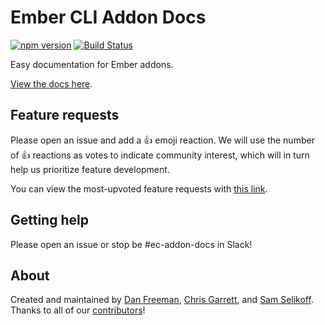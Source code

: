 # Ember CLI Addon Docs

[![npm version](https://img.shields.io/npm/v/ember-cli-addon-docs.svg?style=flat-square)](http://badge.fury.io/js/ember-cli-addon-docs)
[![Build Status](https://img.shields.io/travis/ember-learn/ember-cli-addon-docs.svg?style=flat-square)](https://travis-ci.org/ember-learn/ember-cli-addon-docs)

Easy documentation for Ember addons.

[View the docs here](https://ember-learn.github.io/ember-cli-addon-docs/).

## Feature requests

Please open an issue and add a :+1: emoji reaction. We will use the number of :+1: reactions as votes to indicate community interest, which will in turn help us prioritize feature development.

You can view the most-upvoted feature requests with [this link](https://github.com/ember-learn/ember-cli-addon-docs/issues?utf8=✓&q=is%3Aissue+is%3Aopen+label%3A%22Feature+%2F+Enhancement+%28votes+needed%29%22+sort%3Areactions-%2B1-desc).

## Getting help

Please open an issue or stop be #ec-addon-docs in Slack!

## About

Created and maintained by [Dan Freeman](https://twitter.com/__dfreeman), [Chris Garrett](https://twitter.com/pzuraq), and [Sam Selikoff](https://twitter.com/samselikoff). Thanks to all of our [contributors](https://github.com/ember-learn/ember-cli-addon-docs/graphs/contributors)!
